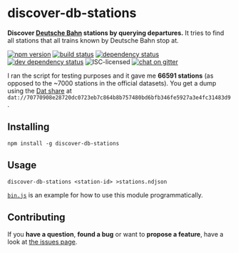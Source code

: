# discover-db-stations

**Discover [Deutsche Bahn](http://db.de/) stations by querying departures.** It tries to find all stations that all trains known by Deutsche Bahn stop at.

[![npm version](https://img.shields.io/npm/v/discover-db-stations.svg)](https://www.npmjs.com/package/discover-db-stations)
[![build status](https://img.shields.io/travis/derhuerst/discover-db-stations.svg)](https://travis-ci.org/derhuerst/discover-db-stations)
[![dependency status](https://img.shields.io/david/derhuerst/discover-db-stations.svg)](https://david-dm.org/derhuerst/discover-db-stations)
[![dev dependency status](https://img.shields.io/david/dev/derhuerst/discover-db-stations.svg)](https://david-dm.org/derhuerst/discover-db-stations#info=devDependencies)
![ISC-licensed](https://img.shields.io/github/license/derhuerst/discover-db-stations.svg)
[![chat on gitter](https://badges.gitter.im/derhuerst.svg)](https://gitter.im/derhuerst)

I ran the script for testing purposes and it gave me **66591 stations** (as opposed to the ~7000 stations in the official datasets). You get a dump using the [Dat share](https://datproject.org/) at `dat://70770908e28720dc0723eb7c864b8b757480bd6bfb346fe5927a3e4fc31483d9`.


## Installing

```shell
npm install -g discover-db-stations
```


## Usage

```shell
discover-db-stations <station-id> >stations.ndjson
```

[`bin.js`](bin.js) is an example for how to use this module programmatically.


## Contributing

If you **have a question**, **found a bug** or want to **propose a feature**, have a look at [the issues page](https://github.com/derhuerst/discover-db-stations/issues).
